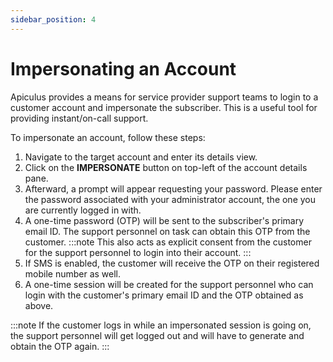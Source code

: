 ```yaml
---
sidebar_position: 4
---
```

# Impersonating an Account

Apiculus provides a means for service provider support teams to login to a customer account and impersonate the subscriber. This is a useful tool for providing instant/on-call support.

To impersonate an account, follow these steps:

1. Navigate to the target account and enter its details view.
2. Click on the **IMPERSONATE** button on top-left of the account details pane.
3. Afterward, a prompt will appear requesting your password. Please enter the password associated with your administrator account, the one you are currently logged in with.
4. A one-time password (OTP) will be sent to the subscriber's primary email ID. The support personnel on task can obtain this OTP from the customer.
	:::note
	This also acts as explicit consent from the customer for the support personnel to login into their account.
	:::
1. If SMS is enabled, the customer will receive the OTP on their registered mobile number as well.
2. A one-time session will be created for the support personnel who can login with the customer's primary email ID and the OTP obtained as above.

:::note
If the customer logs in while an impersonated session is going on, the support personnel will get logged out and will have to generate and obtain the OTP again.
:::